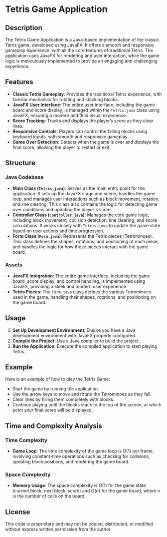 # Tetris Game Application

## Description

The Tetris Game Application is a Java-based implementation of the classic Tetris game, developed using JavaFX. It offers a smooth and responsive gameplay experience, with all the core features of traditional Tetris. The application uses JavaFX for rendering and user interaction, while the game logic is meticulously implemented to provide an engaging and challenging experience.

## Features

- **Classic Tetris Gameplay**: Provides the traditional Tetris experience, with familiar mechanics for rotating and stacking blocks.
- **JavaFX User Interface**: The entire user interface, including the game board and score display, is managed within the `Tetris.java` class using JavaFX, ensuring a modern and fluid visual experience.
- **Score Tracking**: Tracks and displays the player’s score as they clear lines.
- **Responsive Controls**: Players can control the falling blocks using keyboard inputs, with smooth and responsive gameplay.
- **Game Over Detection**: Detects when the game is over and displays the final score, allowing the player to restart or exit.

## Structure

### Java Codebase

- **Main Class (`Tetris.java`)**: Serves as the main entry point for the application. It sets up the JavaFX stage and scene, handles the game loop, and manages user interactions such as block movement, rotation, and line clearing. This class also contains the logic for detecting game over conditions and updating the player's score.
- **Controller Class (`Controller.java`)**: Manages the core game logic, including block movement, collision detection, line clearing, and score calculations. It works closely with `Tetris.java` to update the game state based on user actions and time progression.
- **Form Class (`Form.java`)**: Represents the Tetris pieces (Tetrominoes). This class defines the shapes, rotations, and positioning of each piece, and handles the logic for how these pieces interact with the game board.

### Assets

- **JavaFX Integration**: The entire game interface, including the game board, score display, and control handling, is implemented using JavaFX, providing a sleek and modern user experience.
- **Tetris Pieces**: The `Form.java` class defines the various Tetrominoes used in the game, handling their shapes, rotations, and positioning on the game board.

## Usage

1. **Set Up Development Environment**: Ensure you have a Java development environment with JavaFX properly configured.
2. **Compile the Project**: Use a Java compiler to build the project.
3. **Run the Application**: Execute the compiled application to start playing Tetris.

## Example

Here is an example of how to play the Tetris Game:

- Start the game by running the application.
- Use the arrow keys to move and rotate the Tetrominoes as they fall.
- Clear lines by filling them completely with blocks.
- Continue playing until the blocks stack to the top of the screen, at which point your final score will be displayed.

## Time and Complexity Analysis

### Time Complexity

- **Game Loop**: The time complexity of the game loop is O(1) per frame, involving constant-time operations such as checking for collisions, updating block positions, and rendering the game board.

### Space Complexity

- **Memory Usage**: The space complexity is O(1) for the game state (current block, next block, score) and O(n) for the game board, where n is the number of cells on the board.

## License

This code is proprietary and may not be copied, distributed, or modified without express written permission from the author.
